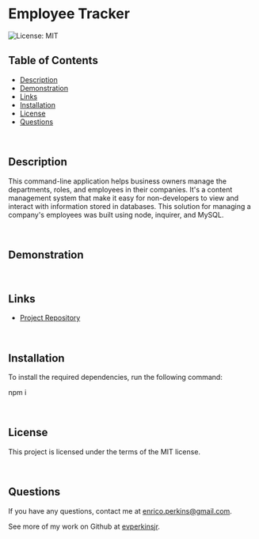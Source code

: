 # Employee Tracker
![License: MIT](https://img.shields.io/badge/License-MIT-yellow.svg)

## Table of Contents
* [Description](#description)
* [Demonstration](#demonstration)
* [Links](#links)
* [Installation](#installation)
* [License](#license)
* [Questions](#questions)
<p>&nbsp</p>

## Description
This command-line application helps business owners manage the departments, roles, and employees in their companies. It's a content management system that make it easy for non-developers to view and interact with information stored in databases. This solution for managing a company's employees was built using node, inquirer, and MySQL.
<p>&nbsp</p>

## Demonstration

<p>&nbsp</p>

## Links
- [Project Repository](https://github.com/evperkinsjr/employee-tracker)
<p>&nbsp</p>

## Installation
To install the required dependencies, run the following command:
  
npm i
<p>&nbsp</p>

## License
This project is licensed under the terms of the MIT license.
<p>&nbsp</p>

## Questions
If you have any questions, contact me at enrico.perkins@gmail.com.

See more of my work on Github at [evperkinsjr](https://github.com/evperkinsjr/).

